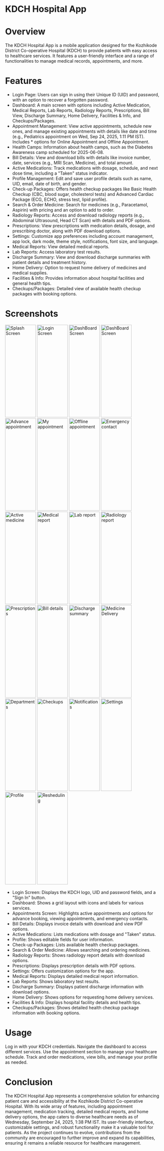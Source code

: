 # KDCH Hospital App

# Overview

The KDCH Hospital App is a mobile application designed for the Kozhikode District Co-operative Hospital (KDCH) to provide patients with easy access to healthcare services. It features a user-friendly interface and a range of functionalities to manage medical records, appointments, and more.

# Features
* Login Page: Users can sign in using their Unique ID (UID) and password, with an option to recover a forgotten password.
* Dashboard: A main screen with options including Active Medication, Medical Reports, Lab Reports, Radiology Reports, Prescriptions, Bill View, Discharge Summary, Home Delivery, Facilities & Info, and Checkups/Packages.
* Appointment Management: View active appointments, schedule new ones, and manage existing appointments with details like date and time (e.g., Pediatrics appointment on Wed, Sep 24, 2025, 1:11 PM IST). Includes * options for Online Appointment and Offline Appointment.
* Health Camps: Information about health camps, such as the Diabetes Awareness camp scheduled for 2025-06-08.
* Bill Details: View and download bills with details like invoice number, date, services (e.g., MRI Scan, Medicine), and total amount.
* Active Medications: Track medications with dosage, schedule, and next dose time, including a "Taken" status indicator.
* Profile Management: Edit and save user profile details such as name, UID, email, date of birth, and gender.
* Check-up Packages: Offers health checkup packages like Basic Health Checkup (CBC, blood sugar, cholesterol tests) and Advanced Cardiac Package (ECG, ECHO, stress test, lipid profile).
* Search & Order Medicine: Search for medicines (e.g., Paracetamol, Aspirin) with pricing and an option to add to order.
* Radiology Reports: Access and download radiology reports (e.g., Abdominal Ultrasound, Head CT Scan) with details and PDF options.
* Prescriptions: View prescriptions with medication details, dosage, and prescribing doctor, along with PDF download options.
* Settings: Customize app preferences including account management, app lock, dark mode, theme style, notifications, font size, and language.
* Medical Reports: View detailed medical reports.
* Lab Reports: Access laboratory test results.
* Discharge Summary: View and download discharge summaries with patient details and treatment history.
* Home Delivery: Option to request home delivery of medicines and medical supplies.
* Facilities & Info: Provides information about hospital facilities and general health tips.
* Checkups/Packages: Detailed view of available health checkup packages with booking options.

# Screenshots

<img src="https://github.com/user-attachments/assets/c0ee5627-b87c-4d9f-9194-dcfb91a7a102" alt="Splash Screen" width="100" height="300" />
<img src="https://github.com/user-attachments/assets/4d6e272e-75ec-4630-ad41-b416215b39a0" alt="Login Screen" width="100" height="300" />
<img src="https://github.com/user-attachments/assets/085a50e1-350f-494a-8b8e-37c1184b87ab" alt="DashBoard Screen" width="100" height="300" />
<img src="https://github.com/user-attachments/assets/acd3d79a-931a-470f-b333-ac5fab4d9982" alt="DashBoard Screen" width="100" height="300" />
<img src="https://github.com/user-attachments/assets/04b7f055-8526-4346-82f3-91b74a130ae5" alt="Advance appointment" width="100" height="300" />
<img src="https://github.com/user-attachments/assets/673324a3-e25a-406d-b0d5-faab0c439140" alt="My appointment" width="100" height="300" />
<img src="https://github.com/user-attachments/assets/3dae0ad2-e6cf-4e1b-9442-d05d1f493fa5" alt="Offline appointment" width="100" height="300" />
<img src="https://github.com/user-attachments/assets/c01c0207-52e5-4adc-aab4-a95e75466a64" alt="Emergency contact" width="100" height="300" />
<img src="https://github.com/user-attachments/assets/4d319a50-9433-4166-b6c2-e6ff4a1e94aa" alt="Active medicine" width="100" height="300" />
<img src="https://github.com/user-attachments/assets/f8321c37-0849-46ad-8ee9-493b56a3b9c3" alt="Medical report" width="100" height="300" />
<img src="https://github.com/user-attachments/assets/5d98b18d-a4d6-4425-9913-991302bfe559" alt="Lab report" width="100" height="300" />
<img src="https://github.com/user-attachments/assets/0f9cc916-a188-407e-8e1b-62cebadf6735" alt="Radiology report" width="100" height="300" />
<img src="https://github.com/user-attachments/assets/cad22b58-9e66-48ed-a9d4-716d8f6fb1d4" alt="Prescriptions" width="100" height="300" />
<img src="https://github.com/user-attachments/assets/35472c56-946a-46c4-bcf0-8fdbc8757603" alt="Bill details" width="100" height="300" />
<img src="https://github.com/user-attachments/assets/c3733983-1d2d-4625-b49f-f2e4a0be0d01" alt="Discharge summary" width="100" height="300" />
<img src="https://github.com/user-attachments/assets/2e658573-a54b-4926-b93d-080904ba39f2" alt="Medicine Delivery" width="100" height="300" />
<img src="https://github.com/user-attachments/assets/54834c06-a056-4bb5-96b2-263863a6f481" alt="Departments" width="100" height="300" />
<img src="https://github.com/user-attachments/assets/aee650bc-44ff-4d28-aea2-f7340b24fd7f" alt="Checkups" width="100" height="300" />
<img src="https://github.com/user-attachments/assets/d3c32b9a-75ab-48a2-9f47-b8e493e83f09" alt="Notifications" width="100" height="300" />
<img src="https://github.com/user-attachments/assets/86b6d857-bed5-4e22-85e9-e48ae8cc4786" alt="Settings" width="100" height="300" />
<img src="https://github.com/user-attachments/assets/748c8b11-7ebe-4b0e-abf2-956eb6343da7" alt="Profile" width="100" height="300" />
<img src="https://github.com/user-attachments/assets/d8ca2f25-02e9-43e3-bf78-fad54ea7444f" alt="Resheduling" width="100" height="300" />

* Login Screen: Displays the KDCH logo, UID and password fields, and a "Sign In" button.
* Dashboard: Shows a grid layout with icons and labels for various services.
* Appointments Screen: Highlights active appointments and options for advance booking, viewing appointments, and emergency contacts.
* Bill Details: Displays invoice details with download and view PDF options.
* Active Medications: Lists medications with dosage and "Taken" status.
* Profile: Shows editable fields for user information.
* Check-up Packages: Lists available health checkup packages.
* Search & Order Medicine: Allows searching and ordering medicines.
* Radiology Reports: Shows radiology report details with download options.
* Prescriptions: Displays prescription details with PDF options.
* Settings: Offers customization options for the app.
* Medical Reports: Displays detailed medical report information.
* Lab Reports: Shows laboratory test results.
* Discharge Summary: Displays patient discharge information with download options.
* Home Delivery: Shows options for requesting home delivery services.
* Facilities & Info: Displays hospital facility details and health tips.
* Checkups/Packages: Shows detailed health checkup package information with booking options.


# Usage
Log in with your KDCH credentials.
Navigate the dashboard to access different services.
Use the appointment section to manage your healthcare schedule.
Track and order medications, view bills, and manage your profile as needed.

# Conclusion
The KDCH Hospital App represents a comprehensive solution for enhancing patient care and accessibility at the Kozhikode District Co-operative Hospital. With its wide array of features, including appointment management, medication tracking, detailed medical reports, and home delivery options, the app caters to diverse healthcare needs as of Wednesday, September 24, 2025, 1:38 PM IST. Its user-friendly interface, customizable settings, and robust functionality make it a valuable tool for patients. As the project continues to evolve, contributions from the community are encouraged to further improve and expand its capabilities, ensuring it remains a reliable resource for healthcare management.
